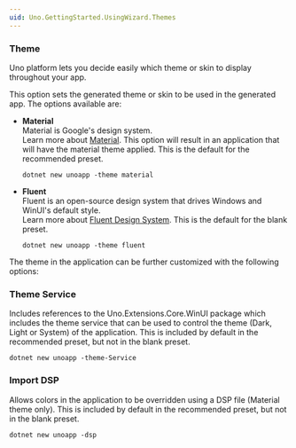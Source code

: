 ```yaml
---
uid: Uno.GettingStarted.UsingWizard.Themes
---
```


### Theme

Uno platform lets you decide easily which theme or skin to display throughout your app.

This option sets the generated theme or skin to be used in the generated app. The options available are:
    
- **Material**  
    Material is Google's design system.  
    Learn more about [Material](https://material.io/). This option will result in an application that will have the material theme applied. This is the default for the recommended preset.  

    ```
    dotnet new unoapp -theme material
    ```

- **Fluent**  
    Fluent is an open-source design system that drives Windows and WinUI's default style.  
    Learn more about [Fluent Design System](https://www.microsoft.com/design/fluent/). This is the default for the blank preset.

    ```
    dotnet new unoapp -theme fluent
    ```

  
The theme in the application can be further customized with the following options:

### Theme Service  

Includes references to the Uno.Extensions.Core.WinUI package which includes the theme service that can be used to control the theme (Dark, Light or System) of the application. This is included by default in the recommended preset, but not in the blank preset.

```
dotnet new unoapp -theme-Service
```

### Import DSP
Allows colors in the application to be overridden using a DSP file (Material theme only). This is included by default in the recommended preset, but not in the blank preset.

```
dotnet new unoapp -dsp
```
